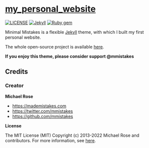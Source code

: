 # [my_personal_website](https://mmistakes.github.io/minimal-mistakes/)

[![LICENSE](https://img.shields.io/badge/license-MIT-lightgrey.svg)](https://raw.githubusercontent.com/mmistakes/minimal-mistakes/master/LICENSE)
[![Jekyll](https://img.shields.io/badge/jekyll-%3E%3D%203.7-blue.svg)](https://jekyllrb.com/)
[![Ruby gem](https://img.shields.io/gem/v/minimal-mistakes-jekyll.svg)](https://rubygems.org/gems/minimal-mistakes-jekyll)

Minimal Mistakes is a flexible [Jekyll](https://jekyllrb.com) theme, with which I built my first personal website. 

The whole open-source project is available [here](https://github.com/mmistakes/minimal-mistakes).

**If you enjoy this theme, please consider support @mmistakes** 

## Credits

### Creator

**Michael Rose**

- <https://mademistakes.com>
- <https://twitter.com/mmistakes>
- <https://github.com/mmistakes>

**License**

The MIT License (MIT)
Copyright (c) 2013-2022 Michael Rose and contributors. 
For more information, see [here](https://github.com/mmistakes/minimal-mistakes).
